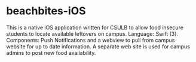 # beachbites-iOS
This is a native iOS application written for CSULB to allow food insecure students to locate available
leftovers on campus. Language: Swift (3). 
Components: Push Notifications and a webview to pull from campus website for up to date information.
A separate web site is used for campus admins to post new food availability.
